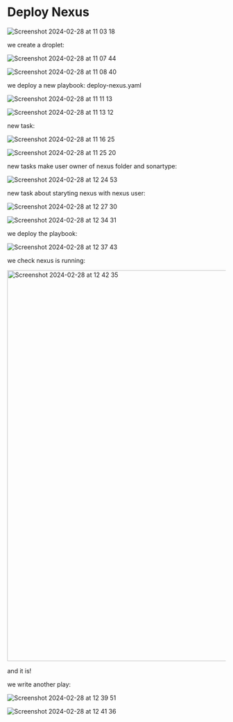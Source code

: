 # Deploy Nexus

![Screenshot 2024-02-28 at 11 03 18](https://github.com/redjules/Deploy-Nexus/assets/106017493/655d1adf-e1db-4f8b-84f9-5e769d079d0a)

we create a droplet:

![Screenshot 2024-02-28 at 11 07 44](https://github.com/redjules/Deploy-Nexus/assets/106017493/03f560ce-5bde-42cf-af1c-60ffddbe1f1e)


![Screenshot 2024-02-28 at 11 08 40](https://github.com/redjules/Deploy-Nexus/assets/106017493/a1e9fce2-fa38-477c-8e25-6bf31afe759b)

we deploy a new playbook: deploy-nexus.yaml


![Screenshot 2024-02-28 at 11 11 13](https://github.com/redjules/Deploy-Nexus/assets/106017493/01157fbd-a143-4094-94cf-2a39bf4cdd0f)


![Screenshot 2024-02-28 at 11 13 12](https://github.com/redjules/Deploy-Nexus/assets/106017493/5c5616ff-ed23-4e3b-89f1-5aecfbdc412e)

new task:

![Screenshot 2024-02-28 at 11 16 25](https://github.com/redjules/Deploy-Nexus/assets/106017493/3c0bef0c-2703-4a30-a409-fdba5b52815b)

![Screenshot 2024-02-28 at 11 25 20](https://github.com/redjules/Deploy-Nexus/assets/106017493/437232ae-3ecb-4b63-997c-d41a4b358f37)

new tasks make user owner of nexus folder and sonartype:

![Screenshot 2024-02-28 at 12 24 53](https://github.com/redjules/Deploy-Nexus/assets/106017493/10ae0f91-4e0e-4032-b701-c625c86bf3ce)

new task about staryting nexus with nexus user:

![Screenshot 2024-02-28 at 12 27 30](https://github.com/redjules/Deploy-Nexus/assets/106017493/0daa0724-1335-4b10-8a1b-f5ca1e36b64d)

![Screenshot 2024-02-28 at 12 34 31](https://github.com/redjules/Deploy-Nexus/assets/106017493/10ad23ea-30eb-40a5-ae26-3fa1292ea3fa)


we deploy the playbook:

![Screenshot 2024-02-28 at 12 37 43](https://github.com/redjules/Deploy-Nexus/assets/106017493/85b975fe-d88d-463d-937b-b7ee1847cb37)

we check nexus is running:

<img width="899" alt="Screenshot 2024-02-28 at 12 42 35" src="https://github.com/redjules/Deploy-Nexus/assets/106017493/650b818f-01f2-4d12-af9f-24cd59cdff88">


and it is!

we write another play:

![Screenshot 2024-02-28 at 12 39 51](https://github.com/redjules/Deploy-Nexus/assets/106017493/dd35fd8f-0789-4c2c-bdd8-25e6737d58dd)


![Screenshot 2024-02-28 at 12 41 36](https://github.com/redjules/Deploy-Nexus/assets/106017493/e18170f0-e91a-4db3-8505-c4aba638c1b1)



